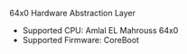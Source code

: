 64x0 Hardware Abstraction Layer

- Supported CPU: Amlal EL Mahrouss 64x0
- Supported Firmware: CoreBoot
